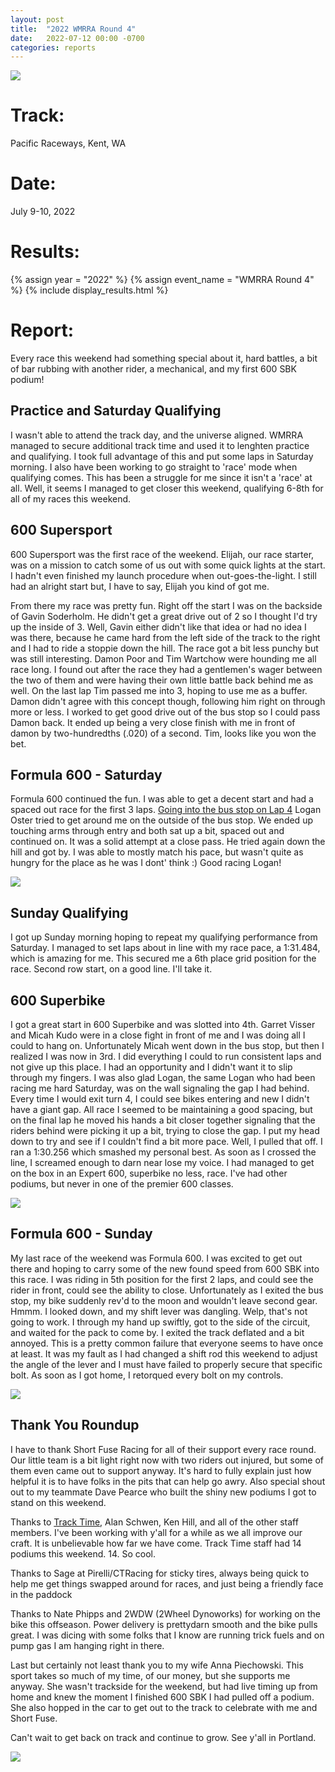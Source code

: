 ```yaml
---
layout: post
title:  "2022 WMRRA Round 4"
date:   2022-07-12 00:00 -0700
categories: reports
---
```


![](/img/race-report-photos/2022/wmrra-r4-pacific/hat-medal-sponsors.jpg)


# Track:
Pacific Raceways, Kent, WA

# Date:
July 9-10, 2022

# Results:
{% assign year = "2022" %}
{% assign event_name = "WMRRA Round 4" %}
{% include display_results.html %}

# Report:

Every race this weekend had something special about it, hard battles, a bit of
bar rubbing with another rider, a mechanical, and my first 600 SBK podium!

## Practice and Saturday Qualifying
I wasn't able to attend the track day, and the universe aligned. WMRRA managed to 
secure additional track time and used it to lenghten practice and qualifying. I
took full advantage of this and put some laps in Saturday morning. I also have
been working to go straight to 'race' mode when qualifying comes. This has been
a struggle for me since it isn't a 'race' at all. Well, it seems I managed to
get closer this weekend, qualifying 6-8th for all of my races this weekend.

## 600 Supersport
600 Supersport was the first race of the weekend. Elijah, our race starter, was
on a mission to catch some of us out with some quick lights at the start. I 
hadn't even finished my launch procedure when out-goes-the-light. I still had
an alright start but, I have to say, Elijah you kind of got me.

From there my race was pretty fun. Right off the start I was on the backside of 
Gavin Soderholm. He didn't get a great drive out of 2 so I thought I'd try up 
the inside of 3. Well, Gavin either didn't like that idea or had no idea I was 
there, because he came hard from the left side of the track to the right and I 
had to ride a stoppie down the hill. The race got a bit less punchy but was 
still interesting. Damon Poor and Tim Wartchow were hounding me all race long.
I found out after the race they had a gentlemen's wager between
the two of them and were having their own little battle back behind me as well.
On the last lap Tim passed me into 3, hoping to use me as a buffer. Damon didn't
agree with this concept though, following him right on through more or less. I
worked to get good drive out of the bus stop so I could pass Damon back. It ended
up being a very close finish with me in front of damon by two-hundredths (.020)
of a second. Tim, looks like you won the bet.

## Formula 600 - Saturday

Formula 600 continued the fun. I was able to get a decent start and had a spaced out race for the first 3 laps. [Going into the bus stop on Lap 4](https://www.youtube.com/watch?v=vcO3zvZnKLY&t=375&ab_channel=ChrisWilcoxRacing) Logan Oster tried to get around me on the outside of the bus stop. We ended up touching arms through entry and both sat up a bit, spaced out and continued on. It was a solid attempt at a close pass. He tried again down the hill and got by. I was able to mostly match his pace, but wasn't quite as hungry for the place as he was I dont' think :) Good racing Logan!

![](/img/race-report-photos/2022/wmrra-r4-pacific/the-look.jpg)

## Sunday Qualifying
I got up Sunday morning hoping to repeat my qualifying performance from 
Saturday. I managed to set laps about in line with my race pace, a 1:31.484, which is amazing
for me. This secured me a 6th place grid position for the race. Second row
start, on a good line. I'll take it.

## 600 Superbike
I got a great start in 600 Superbike and was slotted into 4th. Garret Visser and Micah Kudo were in a close fight in front of me and I was doing all I could to hang on. Unfortunately Micah went down in the bus stop, but then I realized I
was now in 3rd. I did everything I could to run consistent laps and not give up this place. I had an opportunity and I didn't want it to slip through my fingers. I was also glad Logan, the same Logan who had been racing me hard Saturday, was on the wall
signaling the gap I had behind. Every time I would exit turn 4, I could see bikes entering and new I didn't have a giant gap. All race I seemed to be maintaining a good spacing, but on the final lap he moved his hands a bit closer together signaling
that the riders behind were picking it up a bit, trying to close the gap. I put my head down to try and see if I couldn't find a bit more pace. Well, I pulled that off. I ran a 1:30.256 which smashed my personal best. As soon as I crossed
the line, I screamed enough to darn near lose my voice. I had managed to get
on the box in an Expert 600, superbike no less, race. I've had other podiums,
but never in one of the premier 600 classes.

![](/img/race-report-photos/2022/wmrra-r4-pacific/podium.jpg)

## Formula 600 - Sunday

My last race of the weekend was Formula 600. I was excited to get out there and
hoping to carry some of the new found speed from 600 SBK into this race. I was
riding in 5th position for the first 2 laps, and could see the rider in front,
could see the ability to close. Unfortunately as I exited the bus stop, my bike
suddenly rev'd to the moon and wouldn't leave second gear. Hmmm. I looked down,
and my shift lever was dangling. Welp, that's not going to work. I through my
hand up swiftly, got to the side of the circuit, and waited for the pack to
come by. I exited the track deflated and a bit annoyed. This is a pretty common 
failure that everyone seems to have once at least. It was my fault as I had
changed a shift rod this weekend to adjust the angle of the lever and I must
have failed to properly secure that specific bolt. As soon as I got home, I
retorqued every bolt on my controls.

![](/img/race-report-photos/2022/wmrra-r4-pacific/up-the-hill.jpg)

## Thank You Roundup

I have to thank Short Fuse Racing for all of their support every race round.
Our little team is a bit light right now with two riders out injured, but some
of them even came out to support anyway. It's hard to fully explain just how
helpful it is to have folks in the pits that can help go awry. Also special
shout out to my teammate Dave Pearce who built the shiny new podiums I got to
stand on this weekend.

Thanks to [Track Time](https://tracktime.bike), Alan Schwen, Ken Hill, and all
of the other staff members. I've been working with y'all for a while as we all
improve our craft. It is unbelievable how far we have come. Track Time staff had
14 podiums this weekend. 14. So cool.

Thanks to Sage at Pirelli/CTRacing for sticky tires, always being quick to help
me get things swapped around for races, and just being a friendly face in the
paddock

Thanks to Nate Phipps and 2WDW (2Wheel Dynoworks) for working on the bike this
offseason. Power delivery is prettydarn smooth and the bike pulls great. I was
dicing with some folks that I know are running trick fuels and on pump gas I am
hanging right in there.

Last but certainly not least thank you to my wife Anna Piechowski. This sport
takes so much of my time, of our money, but she supports me anyway. She wasn't
trackside for the weekend, but had live timing up from home and knew the moment
I finished 600 SBK I had pulled off a podium. She also hopped in the car to get
out to the track to celebrate with me and Short Fuse.

Can't wait to get back on track and continue to grow. See y'all in Portland.


![](/img/race-report-photos/2022/wmrra-r4-pacific/post-race-w-bike.jpg)
